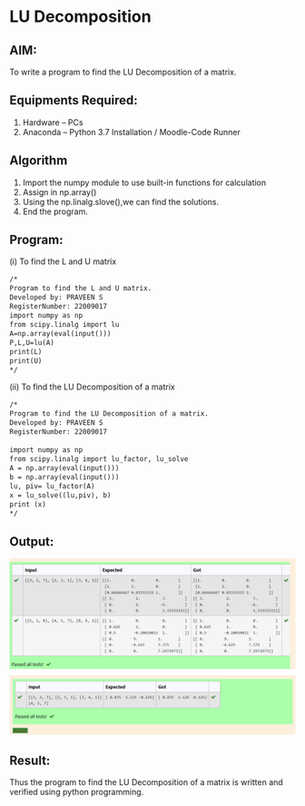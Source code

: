 # LU Decomposition 

## AIM:
To write a program to find the LU Decomposition of a matrix.

## Equipments Required:
1. Hardware – PCs
2. Anaconda – Python 3.7 Installation / Moodle-Code Runner

## Algorithm
1. Import the numpy module to use built-in functions for calculation
2. Assign in np.array()
3. Using the np.linalg.slove(),we can find the solutions.
4. End the program.


## Program:
(i) To find the L and U matrix
```
/*
Program to find the L and U matrix.
Developed by: PRAVEEN S
RegisterNumber: 22009017
import numpy as np
from scipy.linalg import lu
A=np.array(eval(input()))
P,L,U=lu(A)
print(L)
print(U)
*/
```
(ii) To find the LU Decomposition of a matrix
```
/*
Program to find the LU Decomposition of a matrix.
Developed by: PRAVEEN S
RegisterNumber: 22009017

import numpy as np
from scipy.linalg import lu_factor, lu_solve
A = np.array(eval(input()))
b = np.array(eval(input()))
lu, piv= lu_factor(A)
x = lu_solve((lu,piv), b)
print (x)
*/
```

## Output:

![imag](sss.png)
![lu decomposition](ss.png)


## Result:
Thus the program to find the LU Decomposition of a matrix is written and verified using python programming.

